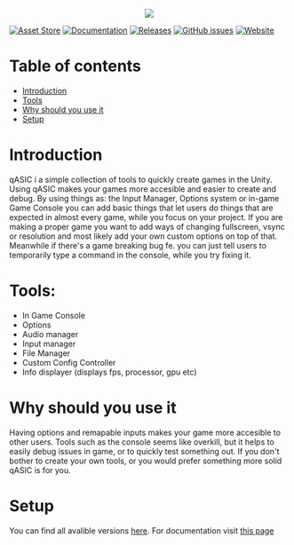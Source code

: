 <p align="center">
  <img src="https://qasictools.com/images/qASIC%20banner%20background.png">
</p>

[![Asset Store](https://img.shields.io/badge/-Asset%20Store-blueviolet.svg?style=for-the-badge)](https://assetstore.unity.com/)
[![Documentation](https://img.shields.io/badge/-Documentation-blue.svg?style=for-the-badge)](https://docs.qasictools.com/)
[![Releases](https://img.shields.io/github/downloads/DockFrankenstein/qASIC/total?color=brightgreen&label=Downloads&style=for-the-badge)](https://github.com/DockFrankenstein/qASIC/releases)
[![GitHub issues](https://img.shields.io/github/issues/DockFrankenstein/qASIC?color=red&label=Issues&style=for-the-badge)](https://github.com/DockFrankenstein/qASIC/issues)
[![Website](https://img.shields.io/website?down_color=red&down_message=offline&label=Website&up_color=brightgreen&up_message=online&url=https%3A%2F%2Fqasictools.com&style=for-the-badge)](https://qasictools.com/)

# Table of contents
* [Introduction](#introduction)
* [Tools](#tools)
* [Why should you use it](#why-should-you-use-it)
* [Setup](#setup)

# Introduction
qASIC i a simple collection of tools to quickly create games in the Unity. Using qASIC makes your games more accesible and easier to create and debug. By using things as: the Input Manager, Options system or in-game Game Console you can add basic things that let users do things that are expected in almost every game, while you focus on your project. If you are making a proper game you want to add ways of changing fullscreen, vsync or resolution and most likely add your own custom options on top of that. Meanwhile if there's a game breaking bug fe. you can just tell users to temporarily type a command in the console, while you try fixing it.

# Tools:
* In Game Console
* Options
* Audio manager
* Input manager
* File Manager
* Custom Config Controller
* Info displayer (displays fps, processor, gpu etc)

# Why should you use it
Having options and remapable inputs makes your game more accesible to other users. Tools such as the console seems like overkill, but it helps to easily debug issues in game, or to quickly test something out. If you don't bother to create your own tools, or you would prefer something more solid qASIC is for you.

# Setup
You can find all avalible versions [here](https://github.com/DockFrankenstein/qASIC/releases). For documentation visit [this page](https://github.com/DockFrankenstein/qASIC/wiki)
